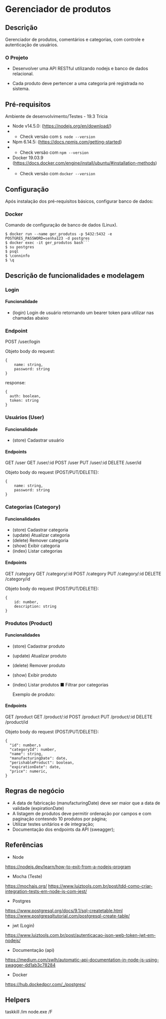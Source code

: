 # Gerenciador de produtos

## Descrição

Gerenciador de produtos, comentários e categorias, com controle e
autenticação de usuários.

### O Projeto

- Desenvolver uma API RESTful utilizando nodejs e banco de dados relacional.

- Cada produto deve pertencer a uma categoria pré registrada no sistema.

## Pré-requisitos

Ambiente de desenvolvimento/Testes - 19.3 Tricia

- Node v14.5.0: (https://nodejs.org/en/download/)
- - Check versão com `$ node --version`
- Npm 6.14.5: (https://docs.npmjs.com/getting-started)
- - Check versão com `npm --version`
- Docker 19.03.9 (https://docs.docker.com/engine/install/ubuntu/#installation-methods)
- - Check versão com `docker --version`

## Configuração

Após instalação dos pré-requisitos básicos, configurar banco de dados:

### Docker

Comando de configuração de banco de dados (Linux).

````
$ docker run --name ger_produtos -p 5432:5432 -e POSTGRES_PASSWORD=senha123 -d postgres
$ docker exec -it ger_produtos bash```
$ su postgres
$ psql
$ \conninfo
$ \q
````

## Descrição de funcionalidades e modelagem

### Login

#### Funcionalidade

- (login) Login de usuário retornando um bearer token para utilizar nas chamadas abaixo

### Endpoint

POST /user/login

Objeto body do request:

```
{
    name: string,
    password: string
}
```

response:

```
{
  auth: boolean,
  token: string
}
```

### Usuários (User)

#### Funcionalidade

- (store) Cadastrar usuário

#### Endpoints

GET /user
GET /user/:id
POST /user
PUT /user/:id
DELETE /user/id

Objeto body do request (POST/PUT/DELETE):

```
{
    name: string,
    password: string
}
```

### Categorias (Category)

#### Funcionalidades

- (store) Cadastrar categoria
- (update) Atualizar categoria
- (delete) Remover categoria
- (show) Exibir categoria
- (index) Listar categorias

#### Endpoints

GET /category
GET /category/:id
POST /category
PUT /category/:id
DELETE /category/id

Objeto body do request (POST/PUT/DELETE):

```
{
    id: number,
    description: string
}
```

### Produtos (Product)

#### Funcionalidades

- (store) Cadastrar produto
- (update) Atualizar produto
- (delete) Remover produto
- (show) Exibir produto
- (index) Listar produtos
  ■ Filtrar por categorias

  Exemplo de produto:

#### Endpoints

GET /product
GET /product/:id
POST /product
PUT /product/:id
DELETE /product/id

Objeto body do request (POST/PUT/DELETE):

```
{
  "id": number,s
  "categoryId": number,
  "name": string,
  "manufacturingDate": date,
  "perishableProduct": boolean,
  "expirationDate": date,
  "price": numeric,
}
```

## Regras de negócio

- A data de fabricação (manufacturingDate) deve ser maior que a data de validade (expirationDate)
- A listagem de produtos deve permitir ordenação por campos e com paginação contesndo 10 produtos por página;
- Utilizar testes unitários e de integração;
- Documentação dos endpoints da API (sweagger);

## Referências

- Node

https://nodejs.dev/learn/how-to-exit-from-a-nodejs-program

- Mocha (Teste)

https://mochajs.org/
https://www.luiztools.com.br/post/tdd-como-criar-integration-tests-em-node-js-com-jest/

- Postgres

https://www.postgresql.org/docs/9.1/sql-createtable.html
https://www.postgresqltutorial.com/postgresql-create-table/

- jwt (Login)

https://www.luiztools.com.br/post/autenticacao-json-web-token-jwt-em-nodejs/

- Documentação (api)

https://medium.com/swlh/automatic-api-documentation-in-node-js-using-swagger-dd1ab3c78284

- Docker

https://hub.dockedpcr.com/_/postgres/

## Helpers

taskkill /im node.exe /F
